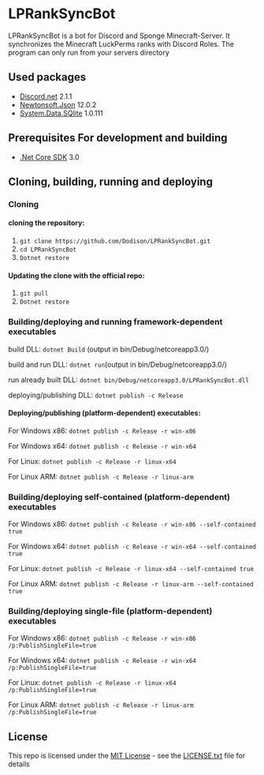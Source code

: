 
# LPRankSyncBot
LPRankSyncBot is a bot for Discord and Sponge Minecraft-Server. It synchronizes the Minecraft LuckPerms ranks with Discord Roles.
The program can only run from your servers directory

## Used packages
* [Discord.net](https://www.nuget.org/packages/Discord.Net/) 2.1.1
* [Newtonsoft.Json](https://www.nuget.org/packages/Newtonsoft.Json/) 12.0.2
* [System.Data.SQlite](https://www.nuget.org/packages/System.Data.SQLite/) 1.0.111


## Prerequisites For development and building

* [.Net Core SDK](https://dotnet.microsoft.com/download) 3.0

## Cloning, building, running and deploying
### Cloning
#### cloning the repository: 

1. `git clone https://github.com/Dodison/LPRankSyncBot.git`
2. `cd LPRankSyncBot`
3. `Dotnet restore` 

#### Updating the clone with the official repo:

1. `git pull`
2. `Dotnet restore`

### Building/deploying and running framework-dependent executables
build DLL: `dotnet Build` (output in bin/Debug/netcoreapp3.0/)

build and run DLL: `dotnet run`(output in bin/Debug/netcoreapp3.0/)

run already built DLL: `dotnet bin/Debug/netcoreapp3.0/LPRankSyncBot.dll`

deploying/publishing DLL: `dotnet publish -c Release`

#### Deploying/publishing (platform-dependent) executables: 

For Windows x86: `dotnet publish -c Release -r win-x86`

For Windows x64: `dotnet publish -c Release -r win-x64`

For Linux: `dotnet publish -c Release -r linux-x64`

For Linux ARM: `dotnet publish -c Release -r linux-arm`

### Building/deploying self-contained (platform-dependent) executables 
For Windows x86: `dotnet publish -c Release -r win-x86 --self-contained true`

For Windows x64: `dotnet publish -c Release -r win-x64 --self-contained true`

For Linux: `dotnet publish -c Release -r linux-x64 --self-contained true`

For Linux ARM: `dotnet publish -c Release -r linux-arm --self-contained true`

### Building/deploying single-file (platform-dependent) executables
For Windows x86: `dotnet publish -c Release -r win-x86 /p:PublishSingleFile=true`

For Windows x64: `dotnet publish -c Release -r win-x64 /p:PublishSingleFile=true`

For Linux: `dotnet publish -c Release -r linux-x64 /p:PublishSingleFile=true`

For Linux ARM: `dotnet publish -c Release -r linux-arm /p:PublishSingleFile=true`
 

## License
This repo is licensed under the [MIT License](https://choosealicense.com/licenses/mit/) - see the [LICENSE.txt](LICENSE.txt) file for details

